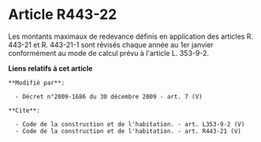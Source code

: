 # Article R443-22

Les montants maximaux de redevance définis en application des articles R. 443-21 et R. 443-21-1 sont révisés chaque année au
1er janvier conformément au mode de calcul prévu à l'article L. 353-9-2.

**Liens relatifs à cet article**

	**Modifié par**:

	  - Décret n°2009-1686 du 30 décembre 2009 - art. 7 (V)

	**Cite**:

	  - Code de la construction et de l'habitation. - art. L353-9-2 (V)
	  - Code de la construction et de l'habitation. - art. R443-21 (V)
